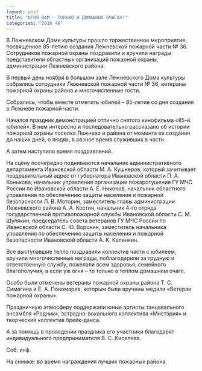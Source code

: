 ```yaml
---
layout: post
title: "ОГНЯ ВАМ – ТОЛЬКО В ДОМАШНИХ ОЧАГАХ!"
categories: "2016 46"
---
```


В Лежневском Доме культуры прошло торжественное мероприятие, посвященное 85-летию создания Лежневской пожарной части № 36. Сотрудников пожарной охраны поздравили и вручили награды представители областных организаций пожарной охраны, администрации Лежневского района.

В первый день ноября в большом зале Лежневского Дома культуры собрались сотрудники Лежневской пожарной части № 36, ветераны пожарной охраны района и многочисленные гости.

Собрались, чтобы вместе отметить юбилей – 85-летие со дня создания в Лежневе пожарной части.

Начался праздник демонстрацией отлично снятого кинофильма «85-й юбилей». В нем интересно и последовательно рассказано об истории пожарной охраны поселка Лежнево и района от момента ее создания до наших дней, о людях, в разное время служивших в части.

А затем наступило время поздравлений.

На сцену поочередно поднимаются начальник административного департамента Ивановской области М. А. Кушнеров, который зачитывает поздравительный адрес от губернатора Ивановской области П. А. Конькова; начальник управления организации пожаротушения ГУ МЧС России по Ивановской области А. Е. Никонов, начальник областного управления по обеспечению защиты населения и пожарной безопасности Л. В. Моторин, заместитель главы администрации Лежневского района А. А. Костин, начальник 4-го отряда государственной противопожарной службы Ивановской области С. М. Шулякин, председатель совета ветеранов ГУ МЧС России по Ивановской области С. Ю. Воронин, заместитель начальника управления по обеспечению защиты населения и пожарной безопасности Ивановской области А. К. Калинкин.

Все выступавшие тепло поздравили коллектив части с юбилеем, вручили многочисленные награды, поблагодарили за трудную и ответственную службу, пожелали всем здоровья, семейного благополучия, а если уж огня – то только в теплом домашнем очаге.

Особо были отмечены ветераны пожарной охраны района Т. С. Симагина и Е. А. Пономарев, которым были вручены медали «Ветеран пожарной охраны».

Праздничную атмосферу поддержали юные артисты танцевального ансамбля «Родник», эстрадно-вокального коллектива «Мистэрия» и творческий коллектив брейк-данса.

А за помощь в проведении праздника его участники благодарят индивидуального предпринимателя В. С. Киселева.

Соб. инф.

На снимке: во время награждения лучших пожарных района.


